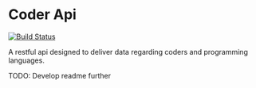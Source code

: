 # Coder Api

[![Build Status](https://travis-ci.org/seekheart/coder_api.svg?branch=master)](https://travis-ci.org/seekheart/coder_api)

A restful api designed to deliver data regarding coders and programming 
languages.

TODO: Develop readme further
